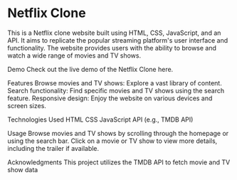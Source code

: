 # Netflix Clone


This is a Netflix clone website built using HTML, CSS, JavaScript, and an API. It aims to replicate the popular streaming platform's user interface and functionality. The website provides users with the ability to browse and watch a wide range of movies and TV shows.

Demo
Check out the live demo of the Netflix Clone here.

Features
Browse movies and TV shows: Explore a vast library of content.
Search functionality: Find specific movies and TV shows using the search feature.
Responsive design: Enjoy the website on various devices and screen sizes.

Technologies Used
HTML
CSS
JavaScript
API (e.g., TMDB API)

Usage
Browse movies and TV shows by scrolling through the homepage or using the search bar.
Click on a movie or TV show to view more details, including the trailer if available.


Acknowledgments
This project utilizes the TMDB API to fetch movie and TV show data
